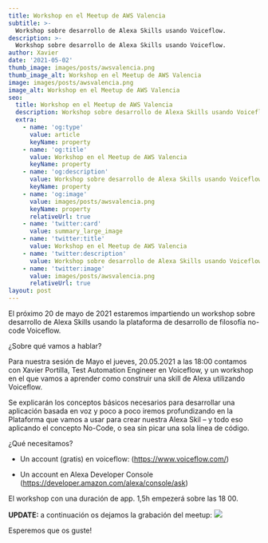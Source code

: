 ```yaml
---
title: Workshop en el Meetup de AWS Valencia
subtitle: >-
  Workshop sobre desarrollo de Alexa Skills usando Voiceflow.
description: >-
  Workshop sobre desarrollo de Alexa Skills usando Voiceflow.
author: Xavier
date: '2021-05-02'
thumb_image: images/posts/awsvalencia.png
thumb_image_alt: Workshop en el Meetup de AWS Valencia
image: images/posts/awsvalencia.png
image_alt: Workshop en el Meetup de AWS Valencia
seo:
  title: Workshop en el Meetup de AWS Valencia
  description: Workshop sobre desarrollo de Alexa Skills usando Voiceflow.
  extra:
    - name: 'og:type'
      value: article
      keyName: property
    - name: 'og:title'
      value: Workshop en el Meetup de AWS Valencia
      keyName: property
    - name: 'og:description'
      value: Workshop sobre desarrollo de Alexa Skills usando Voiceflow.
      keyName: property
    - name: 'og:image'
      value: images/posts/awsvalencia.png
      keyName: property
      relativeUrl: true
    - name: 'twitter:card'
      value: summary_large_image
    - name: 'twitter:title'
      value: Workshop en el Meetup de AWS Valencia
    - name: 'twitter:description'
      value: Workshop sobre desarrollo de Alexa Skills usando Voiceflow.
    - name: 'twitter:image'
      value: images/posts/awsvalencia.png
      relativeUrl: true
layout: post
---
```


El próximo 20 de mayo de 2021 estaremos impartiendo un workshop sobre desarrollo de Alexa Skills usando la plataforma de desarrollo de filosofía no-code Voiceflow.

¿Sobre qué vamos a hablar? 

Para nuestra sesión de Mayo el jueves, 20.05.2021 a las 18:00 contamos con Xavier Portilla, Test Automation Engineer en Voiceflow, y un workshop en el que vamos a aprender como construir una skill de Alexa utilizando Voiceflow.

Se explicarán los conceptos básicos necesarios para desarrollar una aplicación basada en voz y poco a poco iremos profundizando en la Plataforma que vamos a usar para crear nuestra Alexa Skil – y todo eso aplicando el concepto No-Code, o sea sin picar una sola línea de código.

¿Qué necesitamos?
- Un account (gratis) en voiceflow: (https://www.voiceflow.com/)

- Un account en Alexa Developer Console (https://developer.amazon.com/alexa/console/ask)

El workshop con una duración de app. 1,5h empezerá sobre las 18 00.

**UPDATE:** a continuación os dejamos la grabación del meetup:
![](https://www.youtube.com/watch?v=B7IU96tP4vQ?width=560&height=350)


Esperemos que os guste!